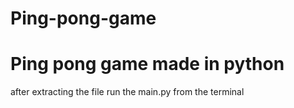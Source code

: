 # Ping-pong-game
Ping pong game made in python 
=======================
after extracting the file run the main.py from the terminal 
